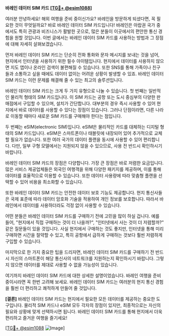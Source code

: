 **바레인 데이터 SIM 카드 [[TG💪+ @esim1088](https://t.me/s/esim1088)]**

여러분 안녕하세요! 해외 여행을 준비 중이신가요? 바레인을 방문하게 되셨다면, 꼭 필요한 것이 무엇일까요? 바로 바레인 데이터 SIM 카드입니다! 바레인은 아랍권 국가 중에서도 특히 관광과 비즈니스가 활발한 곳으로, 많은 분들이 이곳에서의 편안한 통신 경험을 원할 것입니다. 이번 글에서는 바레인 데이터 SIM 카드를 사용하는 방법과 그 장점에 대해 자세히 살펴보겠습니다.

먼저 바레인 데이터 SIM 카드는 단순히 전화 통화와 문자 메시지를 보내는 것을 넘어, 현지에서 인터넷을 사용하기 위한 필수 아이템입니다. 현지에서 데이터를 사용하지 않으면 지도 앱이나 온라인 검색이 불편해질 수 있습니다. 또한 SNS를 통해 가족이나 친구들과 소통하고 싶을 때에도 데이터 없이는 어려운 상황이 발생할 수 있죠. 바레인 데이터 SIM 카드는 이런 문제를 해결해 줄 수 있는 최고의 솔루션입니다.

바레인 데이터 SIM 카드는 크게 두 가지 유형으로 나눌 수 있습니다. 첫 번째는 일반적인 물리적 형태의 SIM 카드입니다. 이 SIM 카드는 공항 또는 도시 중심부의 다양한 판매점에서 구입할 수 있으며, 설치가 간단합니다. 대부분의 경우 즉시 사용할 수 있어 현지에서 바로 데이터를 사용할 수 있다는 장점이 있습니다. 그러나 단점이라면, 다른 나라로 이동할 때마다 새로운 SIM 카드를 구매해야 한다는 점입니다.

두 번째는 eSIM(electronic SIM)입니다. eSIM은 물리적인 카드를 대체하는 디지털 형태의 SIM 카드입니다. eSIM은 스마트폰이나 태블릿에 내장되어 있어 추가적으로 교체할 필요가 없습니다. 또한 여러 국가의 데이터 플랜을 동시에 사용할 수 있어 편리합니다. 다만, 일부 구형 모델에서는 지원되지 않을 수 있으므로, 사용 전 반드시 확인하시기 바랍니다.

바레인 데이터 SIM 카드의 장점은 다양합니다. 가장 큰 장점은 바로 저렴한 요금입니다. 많은 서비스 제공업체들은 외국인 여행객을 위해 다양한 패키지를 제공하며, 이를 통해 데이터를 효율적으로 이용할 수 있습니다. 또한 데이터 사용량에 따라 맞춤형 플랜을 선택할 수 있어 비용을 최소화할 수 있습니다.

또한 바레인 데이터 SIM 카드는 안전한 데이터 보호 기능도 제공합니다. 현지 통신사들은 국제 표준에 따라 데이터 암호화 기술을 적용하여 개인 정보를 보호합니다. 따라서 바레인에서 데이터를 사용하더라도 걱정 없이 사용할 수 있습니다.

어떤 분들은 바레인 데이터 SIM 카드를 구매하기 전에 고민을 많이 하실 겁니다. 예를 들어, "현지에서 직접 구매하는 것이 더 나을까?", "인터넷에서 사는 것이 더 저렴할까?" 같은 질문들이 있을 것입니다. 사실 현지에서 구매하는 것도 좋지만, 인터넷을 통해 미리 구매하면 시간을 절약할 수 있고, 특히 공항에서 급하게 구매하는 것보다 훨씬 저렴하게 구입할 수 있습니다.

마지막으로 한 가지 중요한 팁을 드리자면, 바레인 데이터 SIM 카드를 구매하기 전 반드시 자신의 스마트폰이 해당 통신사의 네트워크를 지원하는지 확인하시기 바랍니다. 그렇지 않으면 데이터를 제대로 사용할 수 없을 가능성이 있습니다.

여기까지 바레인 데이터 SIM 카드에 대한 상세한 설명이었습니다. 바레인 여행을 준비 중이시라면 꼭 한번 고려해 보세요. 바레인 데이터 SIM 카드는 여러분의 현지 통신 경험을 훨씬 더 편리하고 쾌적하게 만들어 줄 것입니다.

**[결론]** 바레인 데이터 SIM 카드는 현지에서 필요한 모든 데이터를 제공하는 중요한 도구입니다. 물리적 SIM 카드나 eSIM 모두 각자의 장점이 있지만, 최종적으로는 자신의 필요와 상황에 맞게 선택하시면 됩니다. 바레인 데이터 SIM 카드를 통해 현지에서 더욱 편리하고 즐거운 여행을 즐기세요!

[[TG💪+ @esim1088](https://t.me/s/esim1088) ![Image](https://i.postimg.cc/Y0z9fWf4/image.png)]